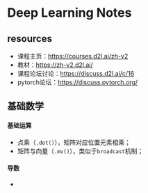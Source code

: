 # Deep Learning Notes



## resources

- 课程主页：https://courses.d2l.ai/zh-v2
- 教材：https://zh-v2.d2l.ai/
- 课程论坛讨论：https://discuss.d2l.ai/c/16
- pytorch论坛：https://discuss.pytorch.org/



## 基础数学

#### 基础运算

- 点乘（`.dot()`），矩阵对应位置元素相乘；
- 矩阵与向量（`.mv()`），类似于`broadcast`机制；

#### 导数

- 



